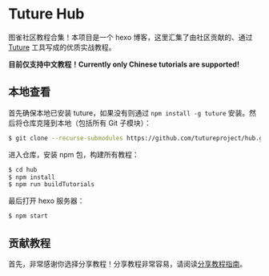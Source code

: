 # Tuture Hub

图雀社区教程合集！本项目是一个 hexo 博客，这里汇集了由社区贡献的、通过 [Tuture](https://tuture.co) 工具写成的优质实战教程。

**目前仅支持中文教程！Currently only Chinese tutorials are supported!**

## 本地查看

首先确保本地已安装 tuture，如果没有则通过 `npm install -g tuture` 安装。然后将仓库克隆到本地（包括所有 Git 子模块）：

```bash
$ git clone --recurse-submodules https://github.com/tutureproject/hub.git
```

进入仓库，安装 npm 包，构建所有教程：

```bash
$ cd hub
$ npm install
$ npm run buildTutorials
```

最后打开 hexo 服务器：

```bash
$ npm start
```

## 贡献教程

首先，非常感谢你选择分享教程！分享教程非常容易，请阅读[分享教程指南](https://docs.tuture.co/guide/sharing.html)。
